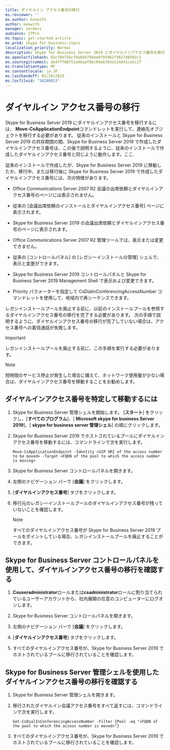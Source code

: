 ```yaml
---
title: ダイヤルイン アクセス番号の移行
ms.reviewer: ''
ms.author: kenwith
author: kenwith
manager: serdars
audience: ITPro
ms.topic: get-started-article
ms.prod: skype-for-business-itpro
localization_priority: Normal
description: Skype for Business Server 2019 にダイヤルインアクセス番号を移行するには、Move-CsApplicationEndpoint コマンドレットを実行して、連絡先オブジェクトを移行する必要があります。 従来のインストールと Skype for Business Server 2019 の共存期間の間、Skype for Business Server 2019 で作成したダイヤルインアクセス番号は、この後で説明するように、従来のインストールで作成したダイヤルインアクセス番号と同じように動作します。ここ.
ms.openlocfilehash: 83cf8b75bcf9a8d4794ae0f95962f3627d8592c1
ms.sourcegitcommit: ab47ff88f51a96aaf8bc99a6303e114d41ca5c2f
ms.translationtype: MT
ms.contentlocale: ja-JP
ms.lasthandoff: 05/20/2019
ms.locfileid: "34280813"
---
```

# <a name="migrate-dial-in-access-numbers"></a>ダイヤルイン アクセス番号の移行

Skype for Business Server 2019 にダイヤルインアクセス番号を移行するには、 **Move-CsApplicationEndpoint**コマンドレットを実行して、連絡先オブジェクトを移行する必要があります。 従来のインストールと Skype for Business Server 2019 の共存期間の間、Skype for Business Server 2019 で作成したダイヤルインアクセス番号は、この後で説明するように、従来のインストールで作成したダイヤルインアクセス番号と同じように動作します。ここ. 

従来のインストールで作成したが、Skype for Business Server 2019 に移動したか、移行中、または移行後に Skype for Business Server 2019 で作成したダイヤルインアクセス番号には、次の特徴があります。

- Office Communications Server 2007 R2 会議の出席依頼とダイヤルインアクセス番号のページには表示されません。

- 従来の [会議出席依頼のインストールとダイヤルインアクセス番号] ページに表示されます。

- Skype for Business Server 2019 の会議出席依頼とダイヤルインアクセス番号のページに表示されます。

- Office Communications Server 2007 R2 管理ツールでは、表示または変更できません。

- 従来の [コントロールパネル] の [レガシーインストールの管理] シェルで、表示と変更ができます。

- Skype for Business Server 2019 コントロールパネルと Skype for Business Server 2019 Management Shell で表示および変更できます。

- Priority パラメーターを指定して CsDialinConferencingAccessNumber コマンドレットを使用して、地域内で再シーケンスできます。

レガシインストールプールを廃止する前に、以前のインストールプールを参照するダイヤルインアクセス番号の移行を完了する必要があります。 次の手順で説明するように、ダイヤルインアクセス番号の移行が完了していない場合は、アクセス番号への着信通話が失敗します。

> [!IMPORTANT]
> レガシインストールプールを廃止する前に、この手順を実行する必要があります。 

> [!NOTE]
> 短時間のサービス停止が発生した場合に備えて、ネットワーク使用量が少ない場合は、ダイヤルインアクセス番号を移動することをお勧めします。 

## <a name="to-identify-and-move-dial-in-access-numbers"></a>ダイヤルインアクセス番号を特定して移動するには

1. Skype for Business Server 管理シェルを開始します。 [**スタート**] をクリックし、[**すべてのプログラム**]、[ **Microsoft skype for business Server 2019**]、[ **skype for business server 管理シェル**] の順にクリックします。

2. Skype for Business Server 2019 でホストされているプールにダイヤルインアクセス番号を移動するには、コマンドラインで次を実行します。 

   ```
   Move-CsApplicationEndpoint -Identity <SIP URI of the access number to be moved> -Target <FQDN of the pool to which the access number is moving>
   ```

3. Skype for Business Server コントロールパネルを開きます。

4. 左側のナビゲーション バーで [**会議**] をクリックします。

5. [**ダイヤルインアクセス番号**] タブをクリックします。 

6. 移行元のレガシーインストールプールのダイヤルインアクセス番号が残っていないことを確認します。

    > [!NOTE]
    > すべてのダイヤルインアクセス番号が Skype for Business Server 2019 プールをポイントしている場合、レガシインストールプールを廃止することができます。 

## <a name="verify-the-dial-in-access-number-migration-using-skype-for-business-server-control-panel"></a>Skype for Business Server コントロールパネルを使用して、ダイヤルインアクセス番号の移行を確認する

1. **Csuseradministrator**ロールまたは**csadministrator**ロールに割り当てられているユーザーアカウントから、社内展開の任意のコンピューターにログオンします。 

2. Skype for Business Server コントロールパネルを開きます。

3. 左側のナビゲーション バーで [**会議**] をクリックします。

4. [**ダイヤルインアクセス番号**] タブをクリックします。 

5. すべてのダイヤルインアクセス番号が、Skype for Business Server 2019 でホストされているプールに移行されていることを確認します。

## <a name="verify-the-dial-in-access-number-migration-using-skype-for-business-server-management-shell"></a>Skype for Business Server 管理シェルを使用したダイヤルインアクセス番号の移行を確認する

1. Skype for Business Server 管理シェルを開きます。

2. 移行されたダイヤルイン会議アクセス番号をすべて返すには、コマンドラインで次を実行します。

   ```
   Get-CsDialInConferencingAccessNumber -Filter {Pool -eq "<FQDN of the pool to which the access number is moved>"}
   ```

3. すべてのダイヤルインアクセス番号が、Skype for Business Server 2019 でホストされているプールに移行されていることを確認します。


